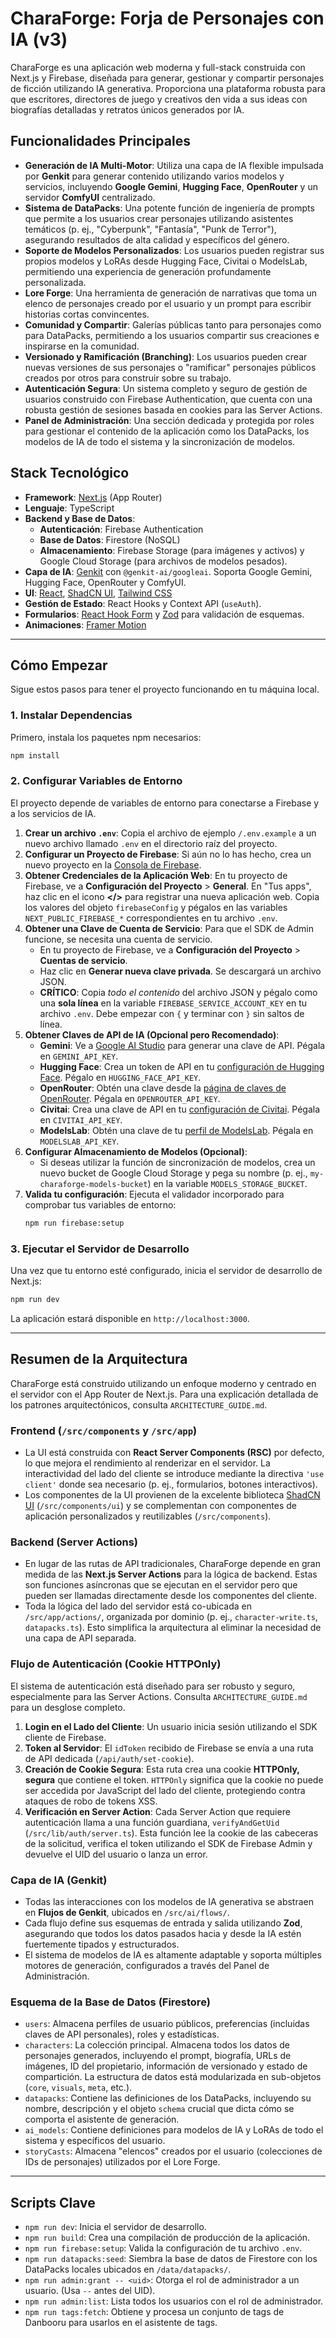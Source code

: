 
# CharaForge: Forja de Personajes con IA (v3)

CharaForge es una aplicación web moderna y full-stack construida con Next.js y Firebase, diseñada para generar, gestionar y compartir personajes de ficción utilizando IA generativa. Proporciona una plataforma robusta para que escritores, directores de juego y creativos den vida a sus ideas con biografías detalladas y retratos únicos generados por IA.

## Funcionalidades Principales

-   **Generación de IA Multi-Motor**: Utiliza una capa de IA flexible impulsada por **Genkit** para generar contenido utilizando varios modelos y servicios, incluyendo **Google Gemini**, **Hugging Face**, **OpenRouter** y un servidor **ComfyUI** centralizado.
-   **Sistema de DataPacks**: Una potente función de ingeniería de prompts que permite a los usuarios crear personajes utilizando asistentes temáticos (p. ej., "Cyberpunk", "Fantasía", "Punk de Terror"), asegurando resultados de alta calidad y específicos del género.
-   **Soporte de Modelos Personalizados**: Los usuarios pueden registrar sus propios modelos y LoRAs desde Hugging Face, Civitai o ModelsLab, permitiendo una experiencia de generación profundamente personalizada.
-   **Lore Forge**: Una herramienta de generación de narrativas que toma un elenco de personajes creado por el usuario y un prompt para escribir historias cortas convincentes.
-   **Comunidad y Compartir**: Galerías públicas tanto para personajes como para DataPacks, permitiendo a los usuarios compartir sus creaciones e inspirarse en la comunidad.
-   **Versionado y Ramificación (Branching)**: Los usuarios pueden crear nuevas versiones de sus personajes o "ramificar" personajes públicos creados por otros para construir sobre su trabajo.
-   **Autenticación Segura**: Un sistema completo y seguro de gestión de usuarios construido con Firebase Authentication, que cuenta con una robusta gestión de sesiones basada en cookies para las Server Actions.
-   **Panel de Administración**: Una sección dedicada y protegida por roles para gestionar el contenido de la aplicación como los DataPacks, los modelos de IA de todo el sistema y la sincronización de modelos.

## Stack Tecnológico

-   **Framework**: [Next.js](https://nextjs.org/) (App Router)
-   **Lenguaje**: TypeScript
-   **Backend y Base de Datos**:
    -   **Autenticación**: Firebase Authentication
    -   **Base de Datos**: Firestore (NoSQL)
    -   **Almacenamiento**: Firebase Storage (para imágenes y activos) y Google Cloud Storage (para archivos de modelos pesados).
-   **Capa de IA**: [Genkit](https://firebase.google.com/docs/genkit) con `@genkit-ai/googleai`. Soporta Google Gemini, Hugging Face, OpenRouter y ComfyUI.
-   **UI**: [React](https://react.dev/), [ShadCN UI](https://ui.shadcn.com/), [Tailwind CSS](https://tailwindcss.com/)
-   **Gestión de Estado**: React Hooks y Context API (`useAuth`).
-   **Formularios**: [React Hook Form](https://react-hook-form.com/) y [Zod](https://zod.dev/) para validación de esquemas.
-   **Animaciones**: [Framer Motion](https://www.framer.com/motion/)

---

## Cómo Empezar

Sigue estos pasos para tener el proyecto funcionando en tu máquina local.

### 1. Instalar Dependencias

Primero, instala los paquetes npm necesarios:

```bash
npm install
```

### 2. Configurar Variables de Entorno

El proyecto depende de variables de entorno para conectarse a Firebase y a los servicios de IA.

1.  **Crear un archivo `.env`**: Copia el archivo de ejemplo `/.env.example` a un nuevo archivo llamado `.env` en el directorio raíz del proyecto.
2.  **Configurar un Proyecto de Firebase**: Si aún no lo has hecho, crea un nuevo proyecto en la [Consola de Firebase](https://console.firebase.google.com/).
3.  **Obtener Credenciales de la Aplicación Web**: En tu proyecto de Firebase, ve a **Configuración del Proyecto** > **General**. En "Tus apps", haz clic en el icono **</>** para registrar una nueva aplicación web. Copia los valores del objeto `firebaseConfig` y pégalos en las variables `NEXT_PUBLIC_FIREBASE_*` correspondientes en tu archivo `.env`.
4.  **Obtener una Clave de Cuenta de Servicio**: Para que el SDK de Admin funcione, se necesita una cuenta de servicio.
    *   En tu proyecto de Firebase, ve a **Configuración del Proyecto** > **Cuentas de servicio**.
    *   Haz clic en **Generar nueva clave privada**. Se descargará un archivo JSON.
    *   **CRÍTICO**: Copia *todo el contenido* del archivo JSON y pégalo como una **sola línea** en la variable `FIREBASE_SERVICE_ACCOUNT_KEY` en tu archivo `.env`. Debe empezar con `{` y terminar con `}` sin saltos de línea.
5.  **Obtener Claves de API de IA (Opcional pero Recomendado)**:
    *   **Gemini**: Ve a [Google AI Studio](https://aistudio.google.com/app/apikey) para generar una clave de API. Pégala en `GEMINI_API_KEY`.
    *   **Hugging Face**: Crea un token de API en tu [configuración de Hugging Face](https://huggingface.co/settings/tokens). Pégalo en `HUGGING_FACE_API_KEY`.
    *   **OpenRouter**: Obtén una clave desde la [página de claves de OpenRouter](https://openrouter.ai/keys). Pégala en `OPENROUTER_API_KEY`.
    *   **Civitai**: Crea una clave de API en tu [configuración de Civitai](https://civitai.com/user/account). Pégala en `CIVITAI_API_KEY`.
    *   **ModelsLab**: Obtén una clave de tu [perfil de ModelsLab](https://modelslab.com/profile). Pégala en `MODELSLAB_API_KEY`.
6.  **Configurar Almacenamiento de Modelos (Opcional)**:
    *   Si deseas utilizar la función de sincronización de modelos, crea un nuevo bucket de Google Cloud Storage y pega su nombre (p. ej., `my-charaforge-models-bucket`) en la variable `MODELS_STORAGE_BUCKET`.
7.  **Valida tu configuración**: Ejecuta el validador incorporado para comprobar tus variables de entorno:
    ```bash
    npm run firebase:setup
    ```

### 3. Ejecutar el Servidor de Desarrollo

Una vez que tu entorno esté configurado, inicia el servidor de desarrollo de Next.js:

```bash
npm run dev
```

La aplicación estará disponible en `http://localhost:3000`.

---

## Resumen de la Arquitectura

CharaForge está construido utilizando un enfoque moderno y centrado en el servidor con el App Router de Next.js. Para una explicación detallada de los patrones arquitectónicos, consulta `ARCHITECTURE_GUIDE.md`.

### Frontend (`/src/components` y `/src/app`)

-   La UI está construida con **React Server Components (RSC)** por defecto, lo que mejora el rendimiento al renderizar en el servidor. La interactividad del lado del cliente se introduce mediante la directiva `'use client'` donde sea necesario (p. ej., formularios, botones interactivos).
-   Los componentes de la UI provienen de la excelente biblioteca [ShadCN UI](https://ui.shadcn.com/) (`/src/components/ui`) y se complementan con componentes de aplicación personalizados y reutilizables (`/src/components`).

### Backend (Server Actions)

-   En lugar de las rutas de API tradicionales, CharaForge depende en gran medida de las **Next.js Server Actions** para la lógica de backend. Estas son funciones asíncronas que se ejecutan en el servidor pero que pueden ser llamadas directamente desde los componentes del cliente.
-   Toda la lógica del lado del servidor está co-ubicada en `/src/app/actions/`, organizada por dominio (p. ej., `character-write.ts`, `datapacks.ts`). Esto simplifica la arquitectura al eliminar la necesidad de una capa de API separada.

### Flujo de Autenticación (Cookie HTTPOnly)

El sistema de autenticación está diseñado para ser robusto y seguro, especialmente para las Server Actions. Consulta `ARCHITECTURE_GUIDE.md` para un desglose completo.

1.  **Login en el Lado del Cliente**: Un usuario inicia sesión utilizando el SDK cliente de Firebase.
2.  **Token al Servidor**: El `idToken` recibido de Firebase se envía a una ruta de API dedicada (`/api/auth/set-cookie`).
3.  **Creación de Cookie Segura**: Esta ruta crea una cookie **HTTPOnly, segura** que contiene el token. `HTTPOnly` significa que la cookie no puede ser accedida por JavaScript del lado del cliente, protegiendo contra ataques de robo de tokens XSS.
4.  **Verificación en Server Action**: Cada Server Action que requiere autenticación llama a una función guardiana, `verifyAndGetUid` (`/src/lib/auth/server.ts`). Esta función lee la cookie de las cabeceras de la solicitud, verifica el token utilizando el SDK de Firebase Admin y devuelve el UID del usuario o lanza un error.

### Capa de IA (Genkit)

-   Todas las interacciones con los modelos de IA generativa se abstraen en **Flujos de Genkit**, ubicados en `/src/ai/flows/`.
-   Cada flujo define sus esquemas de entrada y salida utilizando **Zod**, asegurando que todos los datos pasados hacia y desde la IA estén fuertemente tipados y estructurados.
-   El sistema de modelos de IA es altamente adaptable y soporta múltiples motores de generación, configurados a través del Panel de Administración.

### Esquema de la Base de Datos (Firestore)

-   `users`: Almacena perfiles de usuario públicos, preferencias (incluidas claves de API personales), roles y estadísticas.
-   `characters`: La colección principal. Almacena todos los datos de personajes generados, incluyendo el prompt, biografía, URLs de imágenes, ID del propietario, información de versionado y estado de compartición. La estructura de datos está modularizada en sub-objetos (`core`, `visuals`, `meta`, etc.).
-   `datapacks`: Contiene las definiciones de los DataPacks, incluyendo su nombre, descripción y el objeto `schema` crucial que dicta cómo se comporta el asistente de generación.
-   `ai_models`: Contiene definiciones para modelos de IA y LoRAs de todo el sistema y específicos del usuario.
-   `storyCasts`: Almacena "elencos" creados por el usuario (colecciones de IDs de personajes) utilizados por el Lore Forge.

---

## Scripts Clave

-   `npm run dev`: Inicia el servidor de desarrollo.
-   `npm run build`: Crea una compilación de producción de la aplicación.
-   `npm run firebase:setup`: Valida la configuración de tu archivo `.env`.
-   `npm run datapacks:seed`: Siembra la base de datos de Firestore con los DataPacks locales ubicados en `/data/datapacks/`.
-   `npm run admin:grant -- <uid>`: Otorga el rol de administrador a un usuario. (Usa `--` antes del UID).
-   `npm run admin:list`: Lista todos los usuarios con el rol de administrador.
-   `npm run tags:fetch`: Obtiene y procesa un conjunto de tags de Danbooru para usarlos en el asistente de tags.

